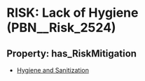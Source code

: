 # RISK: __Lack of Hygiene__ (PBN__Risk_2524)

## Property: has_RiskMitigation

* [Hygiene and Sanitization](PBN__Mitigation_301)

